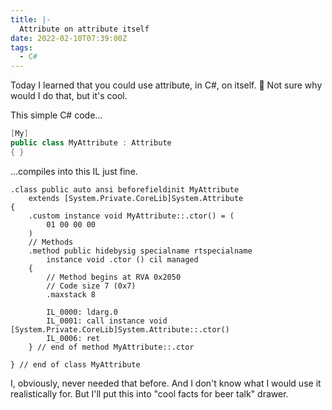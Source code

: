```yaml
---
title: |-
  Attribute on attribute itself
date: 2022-02-10T07:39:00Z
tags:
  - C#
---
```

Today I learned that you could use attribute, in C#, on itself. 🤯 Not sure why would I do that, but it's cool.

<!-- excerpt -->

This simple C# code...

```csharp
[My]
public class MyAttribute : Attribute
{ }
```

...compiles into this IL just fine.

```text
.class public auto ansi beforefieldinit MyAttribute
    extends [System.Private.CoreLib]System.Attribute
{
    .custom instance void MyAttribute::.ctor() = (
        01 00 00 00
    )
    // Methods
    .method public hidebysig specialname rtspecialname 
        instance void .ctor () cil managed 
    {
        // Method begins at RVA 0x2050
        // Code size 7 (0x7)
        .maxstack 8

        IL_0000: ldarg.0
        IL_0001: call instance void [System.Private.CoreLib]System.Attribute::.ctor()
        IL_0006: ret
    } // end of method MyAttribute::.ctor

} // end of class MyAttribute
```

I, obviously, never needed that before. And I don't know what I would use it realistically for. But I'll put this into "cool facts for beer talk" drawer.
